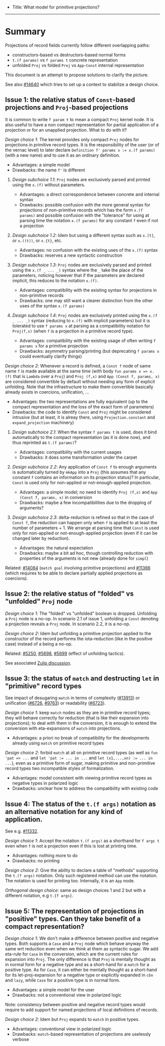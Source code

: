 - Title: What model for primitive projections?

----

# Summary

Projections of record fields currently follow different overlapping paths:
- constructors-based vs destructors-based normal forms
- `t.(f params)` vs `f params t` concrete representation
- unfolded `Proj` vs folded `Proj` vs `App`-`Const` internal representation

This document is an attempt to propose solutions to clarify the picture.

See also [#14640](https://github.com/coq/coq/pull/14640) which tries to set up a context to stabilize a design choice.

## Issue 1: the relative status of `Const`-based projections and `Proj`-based projections

It is common to write `f param t` to mean a compact `Proj` kernel node. It is also useful to have a non compact representation for partial application of a projection or for an unapplied projection. What to do with it?

*Design choice 1*: The kernel provides only compact `Proj` nodes for projections in primitive record types. It is the responsibility of the user (or of the vernac level) to later declare `Definition f' params x := x.(f params)` (with a new name) and to use it as an ordinary definition.
  - Advantages: a simple model
  - Drawbacks: the name `f'` is different

1. *Design subchoice 1.1*: `Proj` nodes are exclusively parsed and printed using the `x.(f)` without parameters.
   - Advantages: a direct correspondence between concrete and internal syntax
   - Drawbacks: possible confusion with the more general syntax for projections of non-primitive records which has the form `x.(f params)` and possible confusion with the "tolerance" for using at parsing time the notation `x.(f params)` for any constant `f` even if not a projection

2. *Design subchoice 1.2*: Idem but using a different syntax such as `x.[t]`, or `x.((t))`, or `x.{t}`, etc.
   - Advantages: no confusion with the existing uses of the `x.(f)` syntax
   - Drawbacks: reserves a new syntactic construction

3. *Design subchoice 1.3*: `Proj` nodes are exclusively parsed and printed using the `x.(f _ ... _)` syntax where the `_` take the place of the parameters, noticing however that if the parameters are declared implicit, this reduces to the notation `x.(f)`.
   - Advantages: compatibility with the existing syntax for projections in non-primitive records
   - Drawbacks: one may still want a clearer distinction from the other uses of the syntax `x.(f params)`

4. *Design subchoice 1.4*: `Proj` nodes are exclusively printed using the `x.(f _ ... _)` syntax (reducing to `x.(f)` with implicit parameters) but it is tolerated to use `f params x` at parsing as a compatibility notation for `Proj(f,x)` (when `f` is a projection in a primitive record type).
   - Advantages: compatibility with the existing usage of often writing `f params x` for a primitive projection
   - Drawbacks: asymmetry parsing/printing (but deprecating `f params x` could eventually clarify things)

*Design choice 2*: Whenever a record is defined, a `Const f` node of same name `f` is made available at the same time (with body `fun params x => x.(f)` that is `Lambda` over a `Proj`) and `Proj (f,x)` and `App (Const f, params, x)` are considered convertible by default without needing any form of explicit unfolding. Note that the infrastructure to make them convertible basically already exists in coercions, unification, ...
  - Advantages: the two representations are fully equivalent (up to the compact representation and the loss of the exact form of parameters)
  - Drawbacks: the code to identify `Const` and `Proj` might be considered intrusive (but at least, it is alreay there, using `Projection.constant` and `expand_projection` machinery)

1. *Design subchoice 2.1*: When the syntax `f params t` is used, does it bind automatically to the compact representation (as it is done now), and thus reprinted as `t.(f params)`?
   - Advantages: compatibility with the current usages
   - Drawbacks: it does some transformation under the carpet

2. *Design subchoice 2.2*: Any application of `Const f` to enough arguments is automatically turned by `mkApp` into a `Proj` (this assumes that any constant `f` contains an information on its projection status)? In particular, `Const` is used only for non-applied or not-enough-applied projection.
   - Advantages: a simple model; no need to identify `Proj (f,x)` and `App (Const f, params, x)` in conversion
   - Drawbacks: maybe a few incompatibilities due to the dropping of arguments?

3. *Design subchoice 2.3*: delta-reduction is refined so that in the case of `Const f`, the reduction can happen only when `f` is applied to at least the number of parameters + 1. We arrange at parsing time that `Const` is used only for non-applied or not-enough-applied projection (even if it can be changed later by reduction).
   - Advantages: the natural expectation
   - Drawbacks: maybe a bit ad hoc, though controlling reduction with properties of the arguments is not new (already done for `simpl`)

Related: [#14084](https://github.com/coq/coq/pull/14084) (`match goal` involving primitive projections) and [#11366](https://github.com/coq/coq/issues/11366) (which requires to be able to declare partially applied projections as coercions).

## Issue 2: the relative status of "folded" vs "unfolded" `Proj` node

*Design choice 1*: The "folded" vs "unfolded" boolean is dropped. Unfolding a `Proj` node is a no-op. In scenario 2.1 of issue 1, unfolding a `Const` denoting a projection reveals a `Proj` node. In scenario 2.2, it is a no-op.

*Design choice 2*: Idem but unfolding a primitive projection applied to the constructor of the record performs the iota-reduction (like in the positive case) instead of a being a no-op.

Related: [#5250](https://github.com/coq/coq/issues/5250), [#5698](https://github.com/coq/coq/issues/5698), [#5699](https://github.com/coq/coq/issues/5699) (effect of unfolding tactics).

See associated [Zulip discussion](https://coq.zulipchat.com/#narrow/stream/237656-Coq-devs.20.26.20plugin.20devs/topic/Primitive.20Projection.20mode).

## Issue 3: the status of `match` and destructing `let` in "primitive" record types
 
See impact of desugaring `match` in terms of complexity ([#13913](https://github.com/coq/coq/pull/13913)) or unification ([#6726](https://github.com/coq/coq/issues/6726), [#9763](https://github.com/coq/coq/issues/9763)) or readability ([#6723](https://github.com/coq/coq/issues/6723)).

*Design choice 1*: keep `match` nodes as they are in primitive record types; they will behave correctly for reduction (that is like their expansion into projections); to deal with them in the conversion, it is enough to extend the conversion with eta-expansions of `match` into projections.

   - Advantages: a priori no break of compatibility for the developments already using `match` on primitive record types

*Design choice 2*: forbid `match` at all on primitive record types (as well as `fun 'pat => ...` and `let 'pat := ... in ...` and `let (x1,...,xn) := ... in ...`), even as a primitive form of sugar, making primitive and non-primitive record types two incompatible styles of formalization.

   - Advantages: model consistent with viewing primitive record types as negative types in polarized logic
   - Drawbacks: unclear how to address the compatibility with existing code

## Issue 4: The status of the `t.(f args)` notation as an alternative notation for any kind of application.

See e.g. [#11332](https://github.com/coq/coq/pull/11332).

*Design choice 1*: Accept the notation `t.(f args)` as a shorthand for `f args t` even when `f` is not a projection even if this is lost at printing time.
  - Advantages: nothing more to do
  - Drawbacks: no printing

*Design choice 2*: Give the ability to declare a table of "methods" supporting the `t.(f args)` notation. Only such registered method can use the notation. The notation is used for printing too. Internally, it is an `App` node.

*Orthogonal design choice*: same as design choices 1 and 2 but with a different notation, e.g `t.{f args}`.

## Issue 5: The representation of projections in "positive" types. Can they take benefit of a compact representation?

*Design choice 1*: We don't make a difference between positive and negative types. Both supports a `Case` and a `Proj` node which behave anyway the same wrt reduction even when we think at them as syntactic sugar. We add eta-rule for `Case` in the conversion, which are the current rules for expansion into `Proj`. The only difference is that `Proj` is mentally thought as in normal form for a negative type and as a short-hand for a `match` for a positive type. As for `Case`, it can either be mentally thought as a short-hand for its let-proj-expansion for a negative type or explicitly expanded in `cbn` and `lazy`, while `Case` for a positive type is in normal form.
   - Advantages: a simple model for the user
   - Drawbacks: not a conventional view in polarized logic

Note: consistency between positive and negative record types would require to add support for named projections of local definitions of records.

*Design choice 2*: Idem but `Proj` expands to `match` in positive types.
   - Advantages: conventional view in polarized logic
   - Drawbacks: `match`-based representation of projections are uselessly verbose
